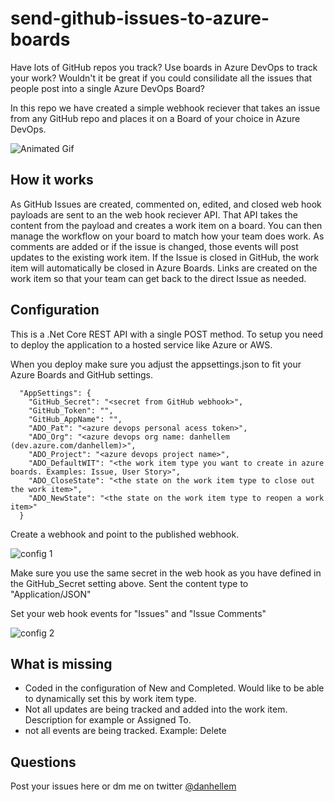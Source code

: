 # send-github-issues-to-azure-boards
Have lots of GitHub repos you track? Use boards in Azure DevOps to track your work? Wouldn't it be great if you could consilidate all the issues that people post into a single Azure DevOps Board?

In this repo we have created a simple webhook reciever that takes an issue from any GitHub repo and places it on a Board of your choice in Azure DevOps.

![Animated Gif](https://github.com/danhellem/send-github-issues-to-azure-boards/blob/master/images/create-issue-send-to-azure-boards.gif "Animated Gif")

## How it works
As GitHub Issues are created, commented on, edited, and closed web hook payloads are sent to an the web hook reciever API. That API takes the content from the payload and creates a work item on a board. You can then manage the workflow on your board to match how your team does work. As comments are added or if the issue is changed, those events will post updates to the existing work item. If the Issue is closed in GitHub, the work item will automatically be closed in Azure Boards. Links are created on the work item so that your team can get back to the direct Issue as needed.

## Configuration
This is a .Net Core REST API with a single POST method. To setup you need to deploy the application to a hosted service like Azure or AWS. 

When you deploy make sure you adjust the appsettings.json to fit your Azure Boards and GitHub settings.

```
  "AppSettings": {
    "GitHub_Secret": "<secret from GitHub webhook>",
    "GitHub_Token": "",
    "GitHub_AppName": "",
    "ADO_Pat": "<azure devops personal acess token>",
    "ADO_Org": "<azure devops org name: danhellem (dev.azure.com/danhellem)>",
    "ADO_Project": "<azure devops project name>",
    "ADO_DefaultWIT": "<the work item type you want to create in azure boards. Examples: Issue, User Story>",
    "ADO_CloseState": "<the state on the work item type to close out the work item>",
    "ADO_NewState": "<the state on the work item type to reopen a work item>"
  }
```

Create a webhook and point to the published webhook. 

![config 1](https://github.com/danhellem/send-github-issues-to-azure-boards/blob/master/images/configure-webhook-1.png "Config 1")

Make sure you use the same secret in the web hook as you have defined in the GitHub_Secret setting above. Sent the content type to "Application/JSON"

Set your web hook events for "Issues" and "Issue Comments"

![config 2](https://github.com/danhellem/send-github-issues-to-azure-boards/blob/master/images/configure-webhook-2.png "Config 2")

## What is missing
- Coded in the configuration of New and Completed. Would like to be able to dynamically set this by work item type.
- Not all updates are being tracked and added into the work item. Description for example or Assigned To.
- not all events are being tracked. Example: Delete

## Questions
Post your issues here or dm me on twitter [@danhellem](https://twitter.com/danhellem)
